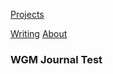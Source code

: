 <!-- NAV for all headers !-->
[Projects](https://paulabbott.net/index.html)
<!--[Future](https://paulabbott.net/future/)!-->
[Writing](https://paulabbott.net/wr)
[About](https://paulabbott.net/about/)
<!-- end nav! -->

<div id="standard-text" markdown="1">

### WGM Journal Test
